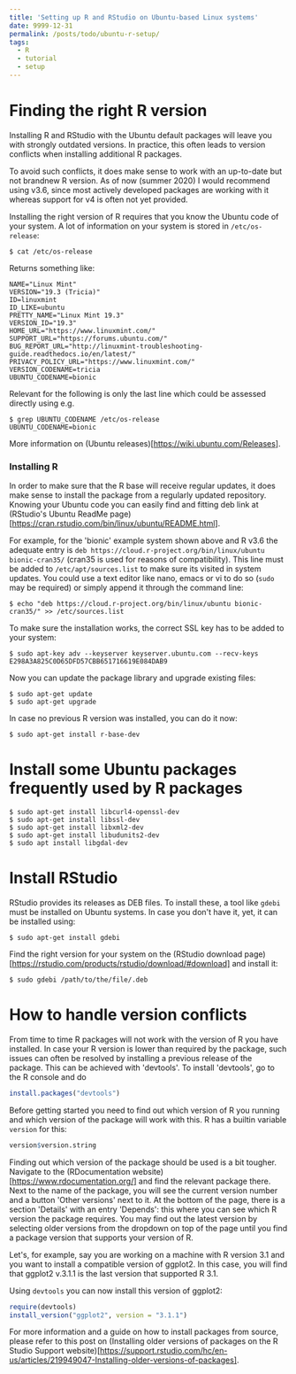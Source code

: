 ```yaml
---
title: 'Setting up R and RStudio on Ubuntu-based Linux systems'
date: 9999-12-31
permalink: /posts/todo/ubuntu-r-setup/
tags:
  - R
  - tutorial
  - setup
---
```


# Finding the right R version
Installing R and RStudio with the Ubuntu default packages will leave you with strongly outdated versions. In practice, this often leads to version conflicts when installing additional R packages.

To avoid such conflicts, it does make sense to work with an up-to-date but not brandnew R version. As of now (summer 2020) I would recommend using v3.6, since most actively developed packages are working with it whereas support for v4 is often not yet provided.

Installing the right version of R requires that you know the Ubuntu code of your system. A lot of information on your system is stored in `/etc/os-release`: 
```console
$ cat /etc/os-release
```
Returns something like:

```console
NAME="Linux Mint"
VERSION="19.3 (Tricia)"
ID=linuxmint
ID_LIKE=ubuntu
PRETTY_NAME="Linux Mint 19.3"
VERSION_ID="19.3"
HOME_URL="https://www.linuxmint.com/"
SUPPORT_URL="https://forums.ubuntu.com/"
BUG_REPORT_URL="http://linuxmint-troubleshooting-guide.readthedocs.io/en/latest/"
PRIVACY_POLICY_URL="https://www.linuxmint.com/"
VERSION_CODENAME=tricia
UBUNTU_CODENAME=bionic
```

Relevant for the following is only the last line which could be assessed directly using e.g.
```console
$ grep UBUNTU_CODENAME /etc/os-release
UBUNTU_CODENAME=bionic
```

More information on (Ubuntu releases)[https://wiki.ubuntu.com/Releases]. 


### Installing R
In order to make sure that the R base will receive regular updates, it does make sense to install the package from a regularly updated repository.
Knowing your Ubuntu code you can easily find and fitting deb link at (RStudio's Ubuntu ReadMe page)[https://cran.rstudio.com/bin/linux/ubuntu/README.html].

For example, for the 'bionic' example system shown above and R v3.6 the adequate entry is `deb https://cloud.r-project.org/bin/linux/ubuntu bionic-cran35/` (cran35 is used for reasons of compatibility). This line must be added to `/etc/apt/sources.list` to make sure its visited in system updates. You could use a text editor like nano, emacs or vi to do so (`sudo` may be required) or simply append it through the command line:
```console
$ echo "deb https://cloud.r-project.org/bin/linux/ubuntu bionic-cran35/" >> /etc/sources.list
```

To make sure the installation works, the correct SSL key has to be added to your system:
```console
$ sudo apt-key adv --keyserver keyserver.ubuntu.com --recv-keys E298A3A825C0D65DFD57CBB651716619E084DAB9
```

Now you can update the package library and upgrade existing files:
```console
$ sudo apt-get update
$ sudo apt-get upgrade
```

In case no previous R version was installed, you can do it now:
```console
$ sudo apt-get install r-base-dev
```


# Install some Ubuntu packages frequently used by R packages

```console
$ sudo apt-get install libcurl4-openssl-dev
$ sudo apt-get install libssl-dev
$ sudo apt-get install libxml2-dev
$ sudo apt-get install libudunits2-dev
$ sudo apt install libgdal-dev
```

# Install RStudio

RStudio provides its releases as DEB files. To install these, a tool like `gdebi` must be installed on Ubuntu systems. In case you don't have it, yet, it can be installed using:
```console
$ sudo apt-get install gdebi 
```

Find the right version for your system on the (RStudio download page)[https://rstudio.com/products/rstudio/download/#download] and install it:
```console
$ sudo gdebi /path/to/the/file/.deb
```


# How to handle version conflicts
From time to time R packages will not work with the version of R you have installed. In case your R version is lower than required by the package, such issues can often be resolved by installing a previous release of the package. This can be achieved with 'devtools'. To install 'devtools', go to the R console and do
```r
install.packages("devtools")
```
Before getting started you need to find out which version of R you running and which version of the package will work with this.
R has a builtin variable `version` for this:
```r
version$version.string
```
Finding out which version of the package should be used is a bit tougher. Navigate to the (RDocumentation website)[https://www.rdocumentation.org/] and find the relevant package there. Next to the name of the package, you will see the current version number and a button 'Other versions' next to it. At the bottom of the page, there is a section 'Details' with an entry 'Depends': this where you can see which R version the package requires. You may find out the latest version by selecting older versions from the dropdown on top of the page until you find a package version that supports your version of R.

Let's, for example, say you are working on a machine with R version 3.1 and you want to install a compatible version of ggplot2. In this case, you will find that ggplot2 v.3.1.1 is the last version that supported R 3.1.

Using `devtools` you can now install this version of ggplot2:
```r
require(devtools)
install_version("ggplot2", version = "3.1.1")
```

For more information and a guide on how to install packages from source, please refer to this post on (Installing older versions of packages on the R Studio Support website)[https://support.rstudio.com/hc/en-us/articles/219949047-Installing-older-versions-of-packages].

